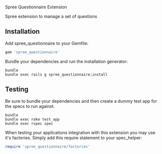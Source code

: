 Spree Questionnaire Extension

Spree extension to manage a set of questions

Installation
------------

Add spree_questionnaire to your Gemfile:

```ruby
gem 'spree_questionnaire'
```

Bundle your dependencies and run the installation generator:

```shell
bundle
bundle exec rails g spree_questionnaire:install
```

Testing
-------

Be sure to bundle your dependencies and then create a dummy test app for the specs to run against.

```shell
bundle
bundle exec rake test_app
bundle exec rspec spec
```

When testing your applications integration with this extension you may use it's factories.
Simply add this require statement to your spec_helper:

```ruby
require 'spree_questionnaire/factories'
